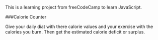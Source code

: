 This is a learning project from freeCodeCamp to learn JavaScript.

###Calorie Counter

Give your daily diat with there calorie values and your exercise with the
calories you burn. Then get the estimated calorie deficit or surplus.

